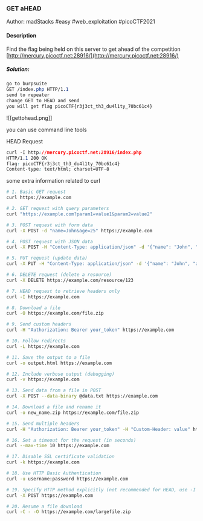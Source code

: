 ### GET aHEAD

Author: madStacks
#easy #web_exploitation #picoCTF2021 
#### Description

Find the flag being held on this server to get ahead of the competition [http://mercury.picoctf.net:28916/](http://mercury.picoctf.net:28916/)

##### Solution:
```css
go to burpsuite 
GET /index.php HTTP/1.1
send to repeater
change GET to HEAD and send
you will get flag picoCTF{r3j3ct_th3_du4l1ty_70bc61c4}
```
![[gettohead.png]]

you can use command line tools

HEAD Request

```css
curl -I http://mercury.picoctf.net:28916/index.php
HTTP/1.1 200 OK
flag: picoCTF{r3j3ct_th3_du4l1ty_70bc61c4}
Content-type: text/html; charset=UTF-8

```

some extra information related to curl
```bash
# 1. Basic GET request
curl https://example.com

# 2. GET request with query parameters
curl "https://example.com?param1=value1&param2=value2"

# 3. POST request with form data
curl -X POST -d "name=John&age=25" https://example.com

# 4. POST request with JSON data
curl -X POST -H "Content-Type: application/json" -d '{"name": "John", "age": 25}' https://example.com

# 5. PUT request (update data)
curl -X PUT -H "Content-Type: application/json" -d '{"name": "John", "age": 30}' https://example.com

# 6. DELETE request (delete a resource)
curl -X DELETE https://example.com/resource/123

# 7. HEAD request to retrieve headers only
curl -I https://example.com

# 8. Download a file
curl -O https://example.com/file.zip

# 9. Send custom headers
curl -H "Authorization: Bearer your_token" https://example.com

# 10. Follow redirects
curl -L https://example.com

# 11. Save the output to a file
curl -o output.html https://example.com

# 12. Include verbose output (debugging)
curl -v https://example.com

# 13. Send data from a file in POST
curl -X POST --data-binary @data.txt https://example.com

# 14. Download a file and rename it
curl -o new_name.zip https://example.com/file.zip

# 15. Send multiple headers
curl -H "Authorization: Bearer your_token" -H "Custom-Header: value" https://example.com

# 16. Set a timeout for the request (in seconds)
curl --max-time 10 https://example.com

# 17. Disable SSL certificate validation
curl -k https://example.com

# 18. Use HTTP Basic Authentication
curl -u username:password https://example.com

# 19. Specify HTTP method explicitly (not recommended for HEAD, use -I for that)
curl -X POST https://example.com

# 20. Resume a file download
curl -C - -O https://example.com/largefile.zip

```
